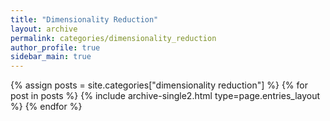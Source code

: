 ```yaml
---
title: "Dimensionality Reduction"
layout: archive
permalink: categories/dimensionality_reduction
author_profile: true
sidebar_main: true
---
```



{% assign posts = site.categories["dimensionality reduction"] %}
{% for post in posts %} {% include archive-single2.html type=page.entries_layout %} {% endfor %}